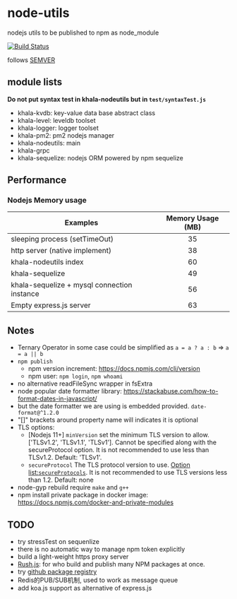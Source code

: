 # node-utils
nodejs utils to be published to npm as node_module

[![Build Status](https://travis-ci.com/davidkhala/node-utils.svg?branch=master)](https://travis-ci.com/davidkhala/node-utils)

follows [SEMVER](https://semver.org/)


## module lists
**Do not put syntax test in khala-nodeutils but in `test/syntaxTest.js`**
- khala-kvdb:   key-value data base abstract class
- khala-level:  leveldb toolset
- khala-logger: logger toolset 
- khala-pm2:    pm2 nodejs manager
- khala-nodeutils:  main
- khala-grpc
- khala-sequelize: nodejs ORM powered by npm sequelize 

## Performance

### Nodejs Memory usage
| Examples                      | Memory Usage (MB)     |
| ----                          |:----:                 |
| sleeping process (setTimeOut) | 35                    |
| http server (native implement)| 38                    |
| khala-nodeutils index         | 60               |
| khala-sequelize               | 49               |
| khala-sequelize + mysql connection instance| 56       |
| Empty express.js server       | 63                    |


## Notes

- Ternary Operator in some case could be simplified as 
    `a = a ? a : b` => `a = a || b` 
- `npm publish`
    - npm version increment: https://docs.npmjs.com/cli/version
    - npm user: `npm login`,  `npm whoami`
- no alternative readFileSync wrapper in fsExtra
- node popular date formatter library: https://stackabuse.com/how-to-format-dates-in-javascript/
- but the date formatter we are using is embedded provided. `date-format@^1.2.0`
- "[]" brackets around property name will indicates it is optional 
- TLS options:
    - [Nodejs 11+] `minVersion` set the minimum TLS version to allow. ['TLSv1.2', 'TLSv1.1', 'TLSv1']. Cannot be specified along with the secureProtocol option. It is not recommended to use less than TLSv1.2. Default: 'TLSv1'.
    - `secureProtocol` The TLS protocol version to use. [Option list:`secureProtocols`](./main/baseApp.js). It is not recommended to use TLS versions less than 1.2. Default: none
- node-gyp rebuild require `make` and `g++`
- npm install private package in docker image: https://docs.npmjs.com/docker-and-private-modules

## TODO
- try stressTest on sequenlize
- there is no automatic way to manage npm token explicitly
- build a light-weight https proxy server
- [Rush.js](https://github.com/Microsoft/web-build-tools/): for who build and publish many NPM packages at once.
- try [github package registry](https://help.github.com/en/articles/configuring-npm-for-use-with-github-package-registry)
- Redis的PUB/SUB机制, used to work as message queue
- add koa.js support as alternative of express.js
